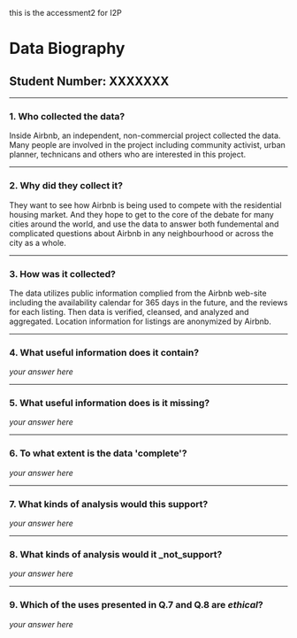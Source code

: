 this is the accessment2 for I2P
# Data Biography

## Student Number: XXXXXXX

---

### 1. Who collected the data?

Inside Airbnb, an independent, non-commercial project collected the data. Many people are involved in the project including community activist, urban planner, technicans and others who are interested in this project.

---

### 2. Why did they collect it?

They want to see how Airbnb is being used to compete with the residential housing market. And they hope to get to the core of the debate for many cities around the world, and use the data to answer both fundemental and complicated questions about Airbnb in any neighbourhood or across the city as a whole.

---

### 3. How was it collected?

The data utilizes public information complied from the Airbnb web-site including the availability calendar for 365 days in the future, and the reviews for each listing.
Then data is verified, cleansed, and analyzed and aggregated. 
Location information for listings are anonymized by Airbnb.

---

### 4. What useful information does it contain?

_your answer here_

---

### 5. What useful information does is it missing?

_your answer here_

---

### 6. To what extent is the data 'complete'?

_your answer here_

---

### 7. What kinds of analysis would this support?

_your answer here_

---

### 8. What kinds of analysis would it _not_support?

_your answer here_

---

### 9. Which of the uses presented in Q.7 and Q.8 are _ethical_?

_your answer here_



